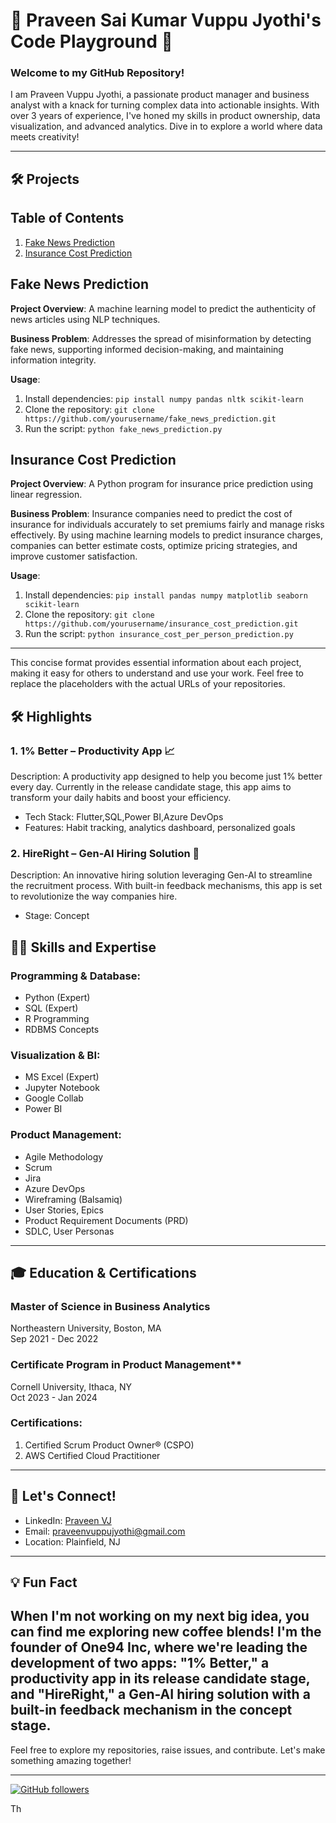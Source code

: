# 🚀 Praveen Sai Kumar Vuppu Jyothi's Code Playground 🌟

### Welcome to my GitHub Repository!

I am Praveen Vuppu Jyothi, a passionate product manager and business analyst with a knack for turning complex data into actionable insights. With over 3 years of experience,
I've honed my skills in product ownership, data visualization, and advanced analytics. Dive in to explore a world where data meets creativity!

---
## 🛠️ Projects

## Table of Contents

1. [Fake News Prediction](#fake-news-prediction)
2. [Insurance Cost Prediction](#insurance-cost-prediction)

## Fake News Prediction

**Project Overview**: 
A machine learning model to predict the authenticity of news articles using NLP techniques.

**Business Problem**: 
Addresses the spread of misinformation by detecting fake news, supporting informed decision-making, and maintaining information integrity.

**Usage**:
1. Install dependencies: `pip install numpy pandas nltk scikit-learn`
2. Clone the repository: `git clone https://github.com/yourusername/fake_news_prediction.git`
3. Run the script: `python fake_news_prediction.py`

## Insurance Cost Prediction

**Project Overview**: 
A Python program for insurance price prediction using linear regression.

**Business Problem**: 
Insurance companies need to predict the cost of insurance for individuals accurately to set premiums fairly and manage risks effectively. By using machine learning models to predict insurance charges, companies can better estimate costs, optimize pricing strategies, and improve customer satisfaction.

**Usage**:
1. Install dependencies: `pip install pandas numpy matplotlib seaborn scikit-learn`
2. Clone the repository: `git clone https://github.com/yourusername/insurance_cost_prediction.git`
3. Run the script: `python insurance_cost_per_person_prediction.py`

---

This concise format provides essential information about each project, making it easy for others to understand and use your work. Feel free to replace the placeholders with the actual URLs of your repositories.

## 🛠️ Highlights

### 1. 1% Better – Productivity App 📈
Description: A productivity app designed to help you become just 1% better every day. Currently in the release candidate stage, 
this app aims to transform your daily habits and boost your efficiency.
- Tech Stack: Flutter,SQL,Power BI,Azure DevOps
- Features: Habit tracking, analytics dashboard, personalized goals

### 2. HireRight – Gen-AI Hiring Solution 🤖
Description: An innovative hiring solution leveraging Gen-AI to streamline the recruitment process. 
With built-in feedback mechanisms, this app is set to revolutionize the way companies hire.
- Stage: Concept
  

## 🧑‍💻 Skills and Expertise

### Programming & Database:
- Python (Expert)
- SQL (Expert)
- R Programming
- RDBMS Concepts

### Visualization & BI:
- MS Excel (Expert)
- Jupyter Notebook
- Google Collab
- Power BI

### Product Management:
- Agile Methodology
- Scrum
- Jira
- Azure DevOps
- Wireframing (Balsamiq)
- User Stories, Epics
- Product Requirement Documents (PRD)
- SDLC, User Personas

---

## 🎓 Education & Certifications

### Master of Science in Business Analytics
Northeastern University, Boston, MA  
Sep 2021 - Dec 2022

### Certificate Program in Product Management**
Cornell University, Ithaca, NY  
Oct 2023 - Jan 2024

### Certifications:
1. Certified Scrum Product Owner® (CSPO)
2. AWS Certified Cloud Practitioner

---

## 🌟 Let's Connect!

- LinkedIn: [Praveen VJ](https://www.linkedin.com/in/praveen-sai-kumar-vj/)
- Email: [praveenvuppujyothi@gmail.com](mailto:praveenvuppujyothi@gmail.com)
- Location: Plainfield, NJ

---

## 💡 Fun Fact

When I'm not working on my next big idea, you can find me exploring new coffee blends! I'm the founder of One94 Inc, where we're leading the development of two apps: "1% Better," a productivity app in its release candidate stage, and "HireRight," a Gen-AI hiring solution with a built-in feedback mechanism in the concept stage.
---

Feel free to explore my repositories, raise issues, and contribute. Let's make something amazing together!

---

[![GitHub followers](https://img.shields.io/github/followers/your-github-username?style=social)](https://github.com/your-github-username)


 Th
